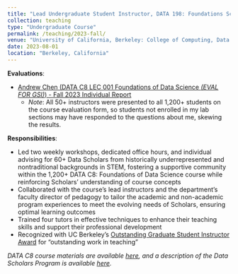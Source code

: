 ```yaml
---
title: "Lead Undergraduate Student Instructor, DATA 198: Foundations Scholars (_Fall 2023_)"
collection: teaching
type: "Undergraduate Course"
permalink: /teaching/2023-fall/
venue: "University of California, Berkeley: College of Computing, Data Science, and Society (CDSS)"
date: 2023-08-01
location: "Berkeley, California"
---
```

__Evaluations__:
- [Andrew Chen (DATA C8 LEC 001 Foundations of Data Science _(EVAL FOR GSI)_) - Fall 2023 Individual Report](https://drive.google.com/file/d/1E9dxXvRNoXIfRy2HeqWnIYaRXPJb5HuK/view?usp=drive_link)
  - _Note_: All 50+ instructors were presented to all 1,200+ students on the course evaluation form, so students not enrolled in my lab sections may have responded to the questions about me, skewing the results.

__Responsibilities__:
- Led two weekly workshops, dedicated office hours, and individual advising for 60+ Data Scholars from historically underrepresented and nontraditional backgrounds in STEM, fostering a supportive community within the 1,200+ DATA C8: Foundations of Data Science course while reinforcing Scholars’ understanding of course concepts
- Collaborated with the course’s lead instructors and the department’s faculty director of pedagogy to tailor the academic and non-academic program experiences to meet the evolving needs of Scholars, ensuring optimal learning outcomes
- Trained four tutors in effective techniques to enhance their teaching skills and support their professional development
- Recognized with UC Berkeley’s [Outstanding Graduate Student Instructor Award](https://gsi.berkeley.edu/programs-services/award-programs/ogsi/) for “outstanding work in teaching”

_DATA C8 course materials are available [here](http://www.data8.org/fa23/), and a description of the Data Scholars Program is available [here](https://data.berkeley.edu/academics/campus-resources/data-scholars)._
